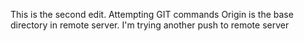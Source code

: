 This is the second edit.
Attempting GIT commands
Origin is the base directory in remote server.
I'm trying another push to remote server

